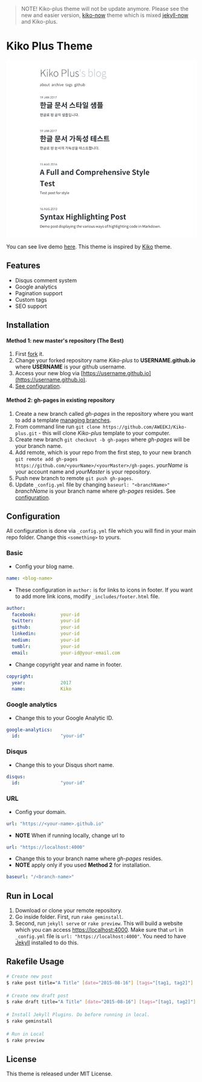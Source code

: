 > NOTE! Kiko-plus theme will not be update anymore. Please see the new and easier version, [kiko-now](https://github.com/AWEEKJ/kiko-now) theme which is mixed [jekyll-now](https://github.com/barryclark/jekyll-now) and Kiko-plus.

# Kiko Plus Theme

![image](/images/image.png)

You can see live demo [here](https://aweekj.github.io/Kiko-plus). This theme is inspired by [Kiko](http://github.com/gfjaru/Kiko) theme.

## Features

- Disqus comment system
- Google analytics
- Pagination support
- Custom tags
- SEO support




## Installation

#### Method 1: new master's repository (The Best)

1. First [fork](https://github.com/AWEEKJ/Kiko-plus/fork) it.
2. Change your forked repository name _Kiko-plus_ to __USERNAME.github.io__ where __USERNAME__ is your github username.
3. Access your new blog via [https://username.github.io](https://username.github.io).
4. [See configuration](#configuration).

#### Method 2: gh-pages in existing repository

1. Create a new branch called _gh-pages_ in the repository where you want to add a template [managing branches](https://help.github.com/articles/creating-and-deleting-branches-within-your-repository/).
2. From command line run `git clone https://github.com/AWEEKJ/Kiko-plus.git` - this will clone _Kiko-plus_ template to your computer.
3. Create new branch `git checkout -b gh-pages` where _gh-pages_ will be your branch name.
4. Add remote, which is your repo from the first step, to your new branch `git remote add gh-pages https://github.com/<yourName>/<yourMaster>/gh-pages`. _yourName_ is your account name and _yourMaster_ is your repository.
5. Push new branch to remote `git push gh-pages`.
6. Update `_config.yml` file by changing `baseurl: "<branchName>"` _branchName_ is your branch name where _gh-pages_ resides. See [configuration](#configuration).

## Configuration

All configuration is done via `_config.yml` file which you will find in your main repo folder. Change this `<something>` to yours.

### Basic

- Config your blog name.

```yml
name: <blog-name>
```

- These configuration in `author:` is for links to icons in footer. If you want to add more link icons, modify `_includes/footer.html` file.

```yml
author:
  facebook:         your-id
  twitter:          your-id
  github:           your-id
  linkedin:         your-id
  medium:           your-id
  tumblr:           your-id
  email:            your-id@your-email.com
```

- Change copyright year and name in footer.

```yml
copyright:
  year:             2017
  name:             Kiko
```

### Google analytics

- Change this to your Google Analytic ID.

```yml
google-analytics:
  id:               "your-id"
```

### Disqus

- Change this to your Disqus short name.

```yml
disqus:
  id:               "your-id"
```

### URL

- Config your domain.

```yml
url: "https://<your-name>.github.io"
```

- **NOTE** When if running locally, change url to 

```yml
url: "https://localhost:4000"
```

- Change this to your branch name where _gh-pages_ resides. 
- **NOTE** apply only if you used __Method 2__ for installation.

```yml
baseurl: "/<branch-name>"
```

## Run in Local

1. Download or clone your remote repository.
2. Go inside folder. First, run `rake geminstall`. 
3. Second, run `jekyll serve` or `rake preview`. This will build a website which you can access [https://localhost:4000](https://localhost:4000). Make sure that `url` in `_config.yml` file is `url: "https://localhost:4000"`. You need to have [Jekyll](https://jekyllrb.com/docs/installation/) installed to do this.

## Rakefile Usage

```bash
# Create new post
$ rake post title="A Title" [date="2015-08-16"] [tags="[tag1, tag2]"] 

# Create new draft post
$ rake draft title="A Title" [date="2015-08-16"] [tags="[tag1, tag2]"]

# Install Jekyll Plugins. Do before running in local.
$ rake geminstall

# Run in Local
$ rake preview
```

## License

This theme is released under MIT License.
